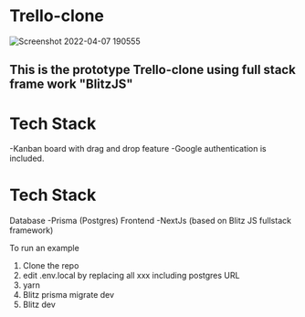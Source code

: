 # **Trello-clone**

![Screenshot 2022-04-07 190555](https://user-images.githubusercontent.com/22210993/162194902-ec9f53ce-3c0e-4ced-9a8f-62a0282e4cb0.jpg)


## This is the prototype Trello-clone using full stack frame work "BlitzJS"

# Tech Stack

-Kanban board with drag and drop feature
-Google authentication is included.

# Tech Stack

Database
-Prisma (Postgres)
Frontend
-NextJs (based on Blitz JS fullstack framework)

To run an example

1. Clone the repo
2. edit .env.local by replacing all xxx including postgres URL
3. yarn
4. Blitz prisma migrate dev
5. Blitz dev
